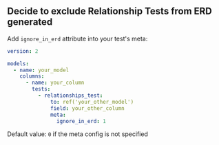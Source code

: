 ## Decide to exclude Relationship Tests from ERD generated

Add `ignore_in_erd` attribute into your test's meta:
```yaml
version: 2

models:
  - name: your_model
    columns:
      - name: your_column
        tests:
          - relationships_test:
              to: ref('your_other_model')
              field: your_other_column
              meta:
                ignore_in_erd: 1
```

Default value: `0` if the meta config is not specified
